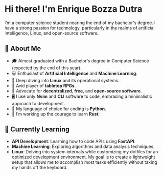 #  Hi there! I'm Enrique Bozza Dutra

I’m a computer science student nearing the end of my bachelor's degree. I have a strong passion for technology, particularly in the realms of artificial intelligence, Linux, and open-source software.

## 🚀 About Me

- 🎓 Almost graduated with a Bachelor's degree in Computer Science (expected by the end of this year).
- 💻 Enthusiast of **Artificial Intelligence** and **Machine Learning**.
- 🐧 Deep diving into **Linux** and its operational systems.
- 🎲 Avid player of **tabletop RPGs**.
- 🤝 Advocate for **decentralized**, **free**, and **open-source software**.
- 🖥️ I use only **Nvim** and **CLI** software to code, embracing a minimalistic approach to development.
- 🐍 My language of choice for coding is **Python**. 
- 🦀 I’m working up the courage to learn **Rust**. 

## 🔧 Currently Learning

- **API Development**: Learning how to code APIs using **FastAPI**.
- **Machine Learning**: Exploring algorithms and data analysis techniques.
- **Linux**: Delving into system internals while customizing my dotfiles for an optimized development environment. My goal is to create a lightweight setup that allows me to accomplish most tasks efficiently without taking my hands off the keyboard.
